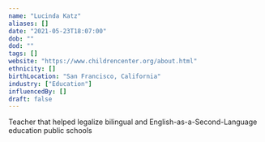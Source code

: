 ```yaml
---
name: "Lucinda Katz"
aliases: []
date: "2021-05-23T18:07:00"
dob: ""
dod: ""
tags: []
website: "https://www.childrencenter.org/about.html"
ethnicity: []
birthLocation: "San Francisco, California"
industry: ["Education"]
influencedBy: []
draft: false
---
```


Teacher that helped legalize bilingual and English-as-a-Second-Language education public schools

